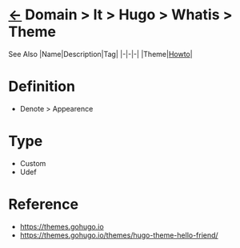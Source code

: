# [&larr;][Back_Readme] Domain > It > Hugo > Whatis > Theme

See Also
|Name|Description|Tag|
|-|-|-|
|Theme|[Howto][Theme_Howto]|
<br>

# Definition
- Denote > Appearence  

# Type
- Custom
- Udef

# Reference
- https://themes.gohugo.io
- https://themes.gohugo.io/themes/hugo-theme-hello-friend/



[//]: #(Reference.Std)
[Back_Readme]:     ./readme.md         "Home"
[Theme_Howto]:    ../howto/theme_howto
